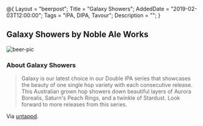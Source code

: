 @{ 
 Layout = "beerpost"; 
 Title = "Galaxy Showers"; 
 AddedDate = "2019-02-03T12:00:00"; 
 Tags = "IPA, DIPA, Tavour"; 
 Description = ""; 
 } 
 

## Galaxy Showers by Noble Ale Works

![beer-pic]

### About Galaxy Showers

> Galaxy is our latest choice in our Double IPA series that showcases the beauty of one single hop variety with each consecutive release. This Australian grown hop showers down beautiful layers of Aurora Borealis, Saturn's Peach Rings, and a twinkle of Stardust. Look forward to more releases from this series.

Via [untappd][untappd-url].

[untappd-url]: <https://untappd.com/b/noble-ale-works-galaxy-showers/814747>
[beer-pic]: https://jasonpowley.com/assets/img/2019-02-03-galaxy-showers.jpeg "Galaxy Showers by Noble Ale Works"
